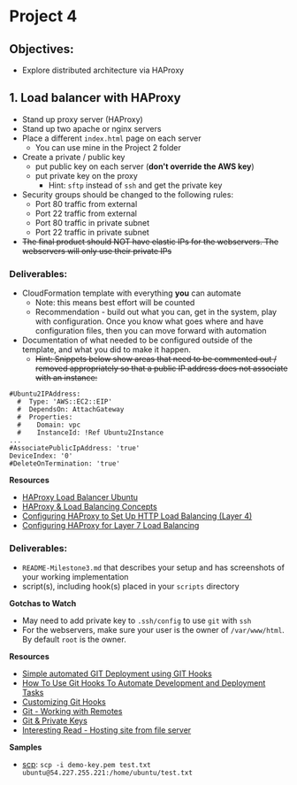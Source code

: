 # Project 4

## Objectives:

- Explore distributed architecture via HAProxy

## 1. Load balancer with HAProxy

- Stand up proxy server (HAProxy)
- Stand up two apache or nginx servers
- Place a different `index.html` page on each server
  - You can use mine in the Project 2 folder
- Create a private / public key
  - put public key on each server (**don't override the AWS key**)
  - put private key on the proxy
    - Hint: `sftp` instead of `ssh` and get the private key
- Security groups should be changed to the following rules:
  - Port 80 traffic from external
  - Port 22 traffic from external
  - Port 80 traffic in private subnet
  - Port 22 traffic in private subnet
- ~~The final product should NOT have elastic IPs for the webservers. The webservers will only use their private IPs~~

### Deliverables:

- CloudFormation template with everything **you** can automate
  - Note: this means best effort will be counted
  - Recommendation - build out what you can, get in the system, play with configuration. Once you know what goes where and have configuration files, then you can move forward with automation
- Documentation of what needed to be configured outside of the template, and what you did to make it happen.
  - ~~Hint: Snippets below show areas that need to be commented out / removed appropriately so that a public IP address does not associate with an instance:~~

```
#Ubuntu2IPAddress:
  #  Type: 'AWS::EC2::EIP'
  #  DependsOn: AttachGateway
  #  Properties:
  #    Domain: vpc
  #    InstanceId: !Ref Ubuntu2Instance
...
#AssociatePublicIpAddress: 'true'
DeviceIndex: '0'
#DeleteOnTermination: 'true'
```

**Resources**

- [HAProxy Load Balancer Ubuntu](https://upcloud.com/community/tutorials/haproxy-load-balancer-ubuntu/)
- [HAProxy & Load Balancing Concepts](https://www.digitalocean.com/community/tutorials/an-introduction-to-haproxy-and-load-balancing-concepts)
- [Configuring HAProxy to Set Up HTTP Load Balancing (Layer 4)](https://www.digitalocean.com/community/tutorials/how-to-use-haproxy-to-set-up-http-load-balancing-on-an-ubuntu-vps)
- [Configuring HAProxy for Layer 7 Load Balancing](https://www.digitalocean.com/community/tutorials/how-to-use-haproxy-as-a-layer-7-load-balancer-for-wordpress-and-nginx-on-ubuntu-14-04)

### Deliverables:

- `README-Milestone3.md` that describes your setup and has screenshots of your working implementation
- script(s), including hook(s) placed in your `scripts` directory

**Gotchas to Watch**

- May need to add private key to `.ssh/config` to use `git` with `ssh`
- For the webservers, make sure your user is the owner of `/var/www/html`. By default `root` is the owner.

**Resources**

- [Simple automated GIT Deployment using GIT Hooks](https://gist.github.com/noelboss/3fe13927025b89757f8fb12e9066f2fa)
- [How To Use Git Hooks To Automate Development and Deployment Tasks](https://www.digitalocean.com/community/tutorials/how-to-use-git-hooks-to-automate-development-and-deployment-tasks)
- [Customizing Git Hooks](https://git-scm.com/book/en/v2/Customizing-Git-Git-Hooks)
- [Git - Working with Remotes](https://git-scm.com/book/en/v2/Git-Basics-Working-with-Remotes)
- [Git & Private Keys](https://superuser.com/questions/232373/how-to-tell-git-which-private-key-to-use)
- [Interesting Read - Hosting site from file server](https://www.digitalocean.com/community/tutorials/how-to-use-haproxy-as-a-layer-4-load-balancer-for-wordpress-application-servers-on-ubuntu-14-04)

**Samples**

- [scp](https://en.wikipedia.org/wiki/Secure_copy_protocol): `scp -i demo-key.pem test.txt ubuntu@54.227.255.221:/home/ubuntu/test.txt`
